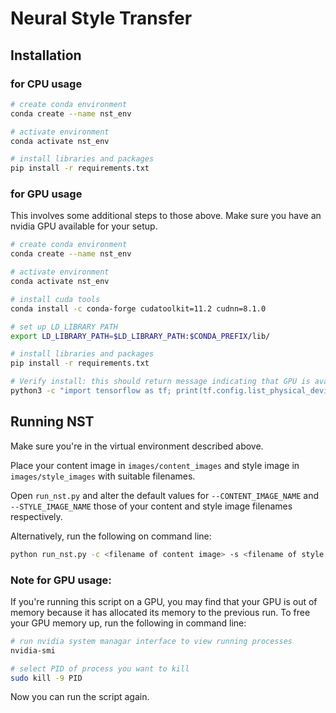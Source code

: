 # Neural Style Transfer

## Installation

### for CPU usage

```bash
# create conda environment
conda create --name nst_env

# activate environment
conda activate nst_env

# install libraries and packages
pip install -r requirements.txt
```


### for GPU usage

This involves some additional steps to those above. Make sure you have an nvidia GPU available for your setup.

```bash
# create conda environment
conda create --name nst_env

# activate environment
conda activate nst_env

# install cuda tools
conda install -c conda-forge cudatoolkit=11.2 cudnn=8.1.0

# set up LD_LIBRARY PATH
export LD_LIBRARY_PATH=$LD_LIBRARY_PATH:$CONDA_PREFIX/lib/

# install libraries and packages
pip install -r requirements.txt

# Verify install: this should return message indicating that GPU is available
python3 -c "import tensorflow as tf; print(tf.config.list_physical_devices('GPU'))"
```

## Running NST

Make sure you're in the virtual environment described above.

Place your content image in `images/content_images` and style image in `images/style_images` with suitable filenames.

Open `run_nst.py` and alter the default values for `--CONTENT_IMAGE_NAME` and `--STYLE_IMAGE_NAME` those of your content and style image filenames respectively.

Alternatively, run the following on command line:

```bash
python run_nst.py -c <filename of content image> -s <filename of style image>
```

### Note for GPU usage:

If you're running this script on a GPU, you may find that your GPU is out of memory because it has allocated its memory to the previous run. To free your GPU memory up, run the following in command line:

```bash
# run nvidia system managar interface to view running processes
nvidia-smi

# select PID of process you want to kill
sudo kill -9 PID
```

Now you can run the script again.